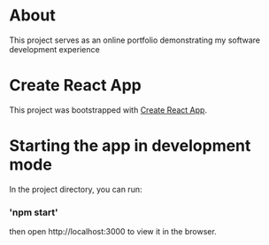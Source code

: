 # About

This project serves as an online portfolio demonstrating my software development experience

# Create React App

This project was bootstrapped with [Create React App](https://github.com/facebook/create-react-app).

# Starting the app in development mode

In the project directory, you can run:

### 'npm start'

then open http://localhost:3000 to view it in the browser.